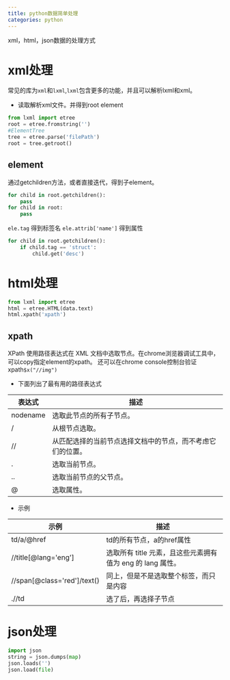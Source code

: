 ```yaml
---
title: python数据简单处理
categories: python
---
```

xml，html，json数据的处理方式
# xml处理

常见的库为`xml`和`lxml`,`lxml`包含更多的功能，并且可以解析lxml和xml。

- 读取解析xml文件。并得到root element
```python
from lxml import etree
root = etree.fromstring('')
#ElementTree
tree = etree.parse('filePath')
root = tree.getroot()
```

## element

通过getchildren方法，或者直接迭代，得到子element。

```python
for child in root.getchildren():
    pass
for child in root:
    pass
```

`ele.tag` 得到标签名
`ele.attrib['name']`  得到属性

```python
for child in root.getchildren():
    if child.tag == 'struct':
        child.get('desc')
```


# html处理

```python
from lxml import etree
html = etree.HTML(data.text)
html.xpath('xpath')
```

## xpath

XPath 使用路径表达式在 XML 文档中选取节点。在chrome浏览器调试工具中，可以copy指定element的xpath。
还可以在chrome console控制台验证xpath`$x("//img")`



- 下面列出了最有用的路径表达式

|表达式|	描述|
|--|--|
nodename|选取此节点的所有子节点。
/	|从根节点选取。
//	|从匹配选择的当前节点选择文档中的节点，而不考虑它们的位置。
.	|选取当前节点。
..	|选取当前节点的父节点。
@	|选取属性。

- 示例

|示例|描述|
--|--
td/a/@href	|td的所有节点，a的href属性
//title[@lang='eng']	|选取所有 title 元素，且这些元素拥有值为 eng 的 lang 属性。
//span[@class='red']/text()	|同上，但是不是选取整个标签，而只是内容
.//td	|选了后，再选择子节点

# json处理

```python
import json
string = json.dumps(map)
json.loads('')
json.load(file)
```

